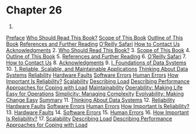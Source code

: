 # Chapter 26

1. 
[Preface](preface01.html#preface) [Who Should Read This Book?](preface01.html#idm140605786354848)
[Scope of This Book](preface01.html#sec_preface_scope)
[Outline of This Book](preface01.html#idm140605786018704)
[References and Further Reading](preface01.html#idm140605785999984)
[O’Reilly Safari](preface01.html#idm140605785997888)
[How to Contact Us](preface01.html#idm140605786396256)
[Acknowledgments](preface01.html#idm140605786395888) 2. [Who Should Read This Book?](preface01.html#idm140605786354848)
3. [Scope of This Book](preface01.html#sec_preface_scope)
4. [Outline of This Book](preface01.html#idm140605786018704)
5. [References and Further Reading](preface01.html#idm140605785999984)
6. [O’Reilly Safari](preface01.html#idm140605785997888)
7. [How to Contact Us](preface01.html#idm140605786396256)
8. [Acknowledgments](preface01.html#idm140605786395888)
9. 
[I. Foundations of Data Systems](part01.html#part_foundations) 10. 
[1. Reliable, Scalable, and Maintainable Applications](ch01.html#ch_introduction) [Thinking About Data Systems](ch01.html#idm140605786434544)
[Reliability](ch01.html#sec_introduction_reliability)
[Hardware Faults](ch01.html#idm140605786186832)
[Software Errors](ch01.html#idm140605786156304)
[Human Errors](ch01.html#idm140605786126144)
[How Important Is Reliability?](ch01.html#idm140605786102736) [Scalability](ch01.html#sec_introduction_scalability)
[Describing Load](ch01.html#sec_introduction_scalability_load)
[Describing Performance](ch01.html#sec_introduction_percentiles)
[Approaches for Coping with Load](ch01.html#sec_introduction_load) [Maintainability](ch01.html#sec_introduction_maintainability)
[Operability: Making Life Easy for Operations](ch01.html#idm140605782811568)
[Simplicity: Managing Complexity](ch01.html#idm140605782785888)
[Evolvability: Making Change Easy](ch01.html#sec_introduction_evolvability) [Summary](ch01.html#sec_introduction_summary) 11. [Thinking About Data Systems](ch01.html#idm140605786434544)
12. [Reliability](ch01.html#sec_introduction_reliability)
[Hardware Faults](ch01.html#idm140605786186832)
[Software Errors](ch01.html#idm140605786156304)
[Human Errors](ch01.html#idm140605786126144)
[How Important Is Reliability?](ch01.html#idm140605786102736) 13. [Hardware Faults](ch01.html#idm140605786186832)
14. [Software Errors](ch01.html#idm140605786156304)
15. [Human Errors](ch01.html#idm140605786126144)
16. [How Important Is Reliability?](ch01.html#idm140605786102736)
17. [Scalability](ch01.html#sec_introduction_scalability)
[Describing Load](ch01.html#sec_introduction_scalability_load)
[Describing Performance](ch01.html#sec_introduction_percentiles)
[Approaches for Coping with Load](ch01.html#sec_introduction_load)